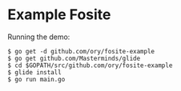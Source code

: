# Example Fosite

Running the demo:

```
$ go get -d github.com/ory/fosite-example
$ go get github.com/Masterminds/glide
$ cd $GOPATH/src/github.com/ory/fosite-example
$ glide install
$ go run main.go
```
